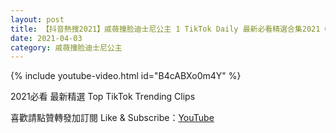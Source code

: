 ```yaml
---
layout: post
title: 【抖音熱搜2021】戚薇撞脸迪士尼公主 1 TikTok Daily 最新必看精選合集2021 04 03
date: 2021-04-03
category: 戚薇撞脸迪士尼公主
---
```


{% include youtube-video.html id="B4cABXo0m4Y" %}

2021必看 最新精選 Top TikTok Trending Clips

喜歡請點贊轉發加訂閱 Like & Subscribe：[YouTube](https://www.youtube.com/channel/UCAoR7VcanIPd04uEq_GIylA/videos)

